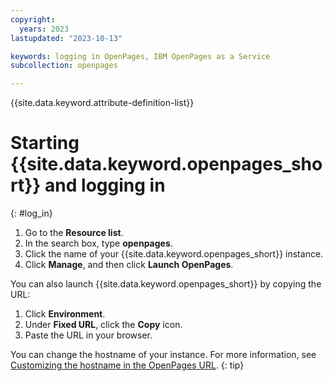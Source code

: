 ```yaml
---
copyright:
  years: 2023
lastupdated: "2023-10-13"

keywords: logging in OpenPages, IBM OpenPages as a Service
subcollection: openpages

---
```

{{site.data.keyword.attribute-definition-list}}

# Starting {{site.data.keyword.openpages_short}} and logging in
{: #log_in}

1. Go to the **Resource list**. 
2. In the search box, type **openpages**.
3. Click the name of your {{site.data.keyword.openpages_short}} instance.
4. Click **Manage**, and then click **Launch OpenPages**. 

You can also launch {{site.data.keyword.openpages_short}} by copying the URL:

1. Click **Environment**.
2. Under **Fixed URL**, click the **Copy** icon.
3. Paste the URL in your browser.

You can change the hostname of your instance. For more information, see [Customizing the hostname in the OpenPages URL](admin-customize-hostname.html). {: tip}
